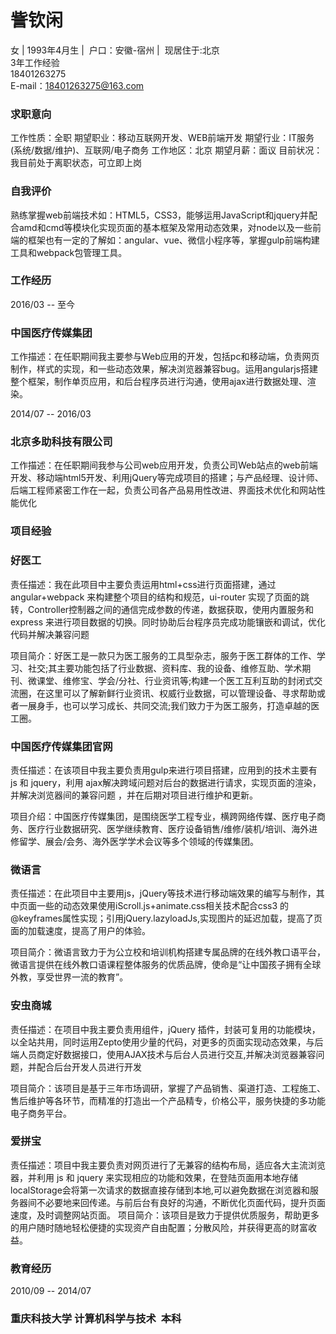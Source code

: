# 訾钦闲

女 | 1993年4月生 |  户口：安徽-宿州 |  现居住于:北京   </br>
3年工作经验   </br>
18401263275   </br>
E-mail：18401263275@163.com   </br>

### 求职意向

工作性质：全职
期望职业：移动互联网开发、WEB前端开发
期望行业：IT服务(系统/数据/维护)、互联网/电子商务
工作地区：北京
期望月薪：面议
目前状况：我目前处于离职状态，可立即上岗

### 自我评价
熟练掌握web前端技术如：HTML5，CSS3，能够运用JavaScript和jquery并配合amd和cmd等模块化实现页面的基本框架及常用动态效果，对node以及一些前端的框架也有一定的了解如：angular、vue、微信小程序等，掌握gulp前端构建工具和webpack包管理工具。

### 工作经历

2016/03 -- 至今

### 中国医疗传媒集团
工作描述：在任职期间我主要参与Web应用的开发，包括pc和移动端，负责网页制作，样式的实现，和一些动态效果，解决浏览器兼容bug。运用angularjs搭建整个框架，制作单页应用，和后台程序员进行沟通，使用ajax进行数据处理、渲染。

2014/07 -- 2016/03

### 北京多助科技有限公司
工作描述：在任职期间我参与公司web应用开发，负责公司Web站点的web前端开发、移动端html5开发、利用jQuery等完成项目的搭建；与产品经理、设计师、后端工程师紧密工作在一起，负责公司各产品易用性改进、界面技术优化和网站性能优化

### 项目经验

### 好医工
责任描述：我在此项目中主要负责运用html+css进行页面搭建，通过angular+webpack 来构建整个项目的结构和规范，ui-router 实现了页面的跳转，Controller控制器之间的通信完成参数的传递，数据获取，使用内置服务和 express 来进行项目数据的切换。同时协助后台程序员完成功能镶嵌和调试，优化代码并解决兼容问题

项目简介：好医工是一款只为医工服务的工具型杂志，服务于医工群体的工作、学习、社交;其主要功能包括了行业数据、资料库、我的设备、维修互助、学术期刊、微课堂、维修宝、学会/分社、行业资讯等;构建一个医工互利互助的封闭式交流圈，在这里可以了解新鲜行业资讯、权威行业数据，可以管理设备、寻求帮助或者一展身手，也可以学习成长、共同交流;我们致力于为医工服务，打造卓越的医工圈。

### 中国医疗传媒集团官网

责任描述：在该项目中我主要负责用gulp来进行项目搭建，应用到的技术主要有 js 和 jquery，利用 ajax解决跨域问题对后台的数据进行请求，实现页面的渲染，并解决浏览器间的兼容问题 ，并在后期对项目进行维护和更新。 

项目介绍：中国医疗传媒集团，是围绕医学工程专业，横跨网络传媒、医疗电子商务、医疗行业数据研究、医学继续教育、医疗设备销售/维修/装机/培训、海外进修留学、展会/会务、海外医学学术会议等多个领域的传媒集团。

### 微语言
责任描述：在此项目中主要用js，jQuery等技术进行移动端效果的编写与制作，其中页面一些的动态效果使用iScroll.js+animate.css相关技术配合css3 的@keyframes属性实现；引用jQuery.lazyloadJs,实现图片的延迟加载，提高了页面的加载速度，提高了用户的体验。

项目简介：微语言致力于为公立校和培训机构搭建专属品牌的在线外教口语平台，微语言提供在线外教口语课程整体服务的优质品牌，使命是“让中国孩子拥有全球外教，享受世界一流的教育”。

### 安虫商城
责任描述：在项目中我主要负责用组件，jQuery 插件，封装可复用的功能模块，以全站共用，同时运用Zepto使用少量的代码，对更多的页面实现动态效果，与后端人员商定好数据接口，使用AJAX技术与后台人员进行交互,并解决浏览器兼容问题，并配合后台开发人员进行开发

项目简介：该项目是基于三年市场调研，掌握了产品销售、渠道打造、工程施工、售后维护等各环节，而精准的打造出一个产品精专，价格公平，服务快捷的多功能电子商务平台。

### 爱拼宝
责任描述：项目中我主要负责对网页进行了无兼容的结构布局，适应各大主流浏览器，并利用 js 和 jquery 来实现相应的功能和效果，在登陆页面用本地存储localStorage会将第一次请求的数据直接存储到本地,可以避免数据在浏览器和服务器间不必要地来回传递。与前后台有良好的沟通，不断优化页面代码，提升页面速度，及时调整网站页面。
项目简介：该项目是致力于提供优质服务，帮助更多的用户随时随地轻松便捷的实现资产自由配置；分散风险，并获得更高的财富收益。 

### 教育经历

2010/09 -- 2014/07   
### 重庆科技大学   计算机科学与技术   本科 
